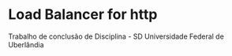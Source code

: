 # Load Balancer for http
Trabalho de conclusão de Disciplina - SD Universidade Federal de Uberlândia
